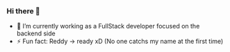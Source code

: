 ### Hi there 👋

- 🔭 I’m currently working as a FullStack developer focused on the backend side
- ⚡ Fun fact: Reddy -> ready xD (No one catchs my name at the first time)


<!--
**reddytocode/reddytocode** is a ✨ _special_ ✨ repository because its `README.md` (this file) appears on your GitHub profile.

Here are some ideas to get you started:

- 🔭 I’m currently working on ...
- 🌱 I’m currently learning ...
- 👯 I’m looking to collaborate on ...
- 🤔 I’m looking for help with ...
- 💬 Ask me about ...
- 📫 How to reach me: ...
- 😄 Pronouns: ...
- ⚡ Fun fact: ...
-->
